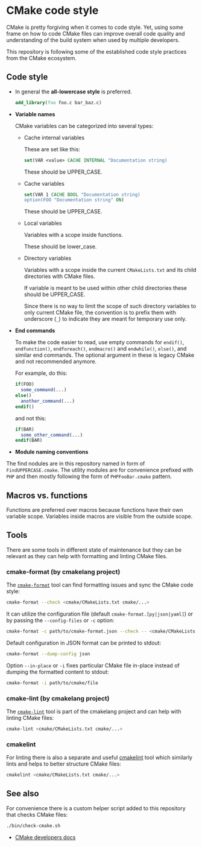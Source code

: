 # CMake code style

CMake is pretty forgiving when it comes to code style. Yet, using some frame on
how to code CMake files can improve overall code quality and understanding of
the build system when used by multiple developers.

This repository is following some of the established code style practices from
the CMake ecosystem.

## Code style

* In general the **all-lowercase style** is preferred.

  ```cmake
  add_library(foo foo.c bar_baz.c)
  ```

* **Variable names**

  CMake variables can be categorized into several types:

  * Cache internal variables

    These are set like this:

    ```cmake
    set(VAR <value> CACHE INTERNAL "Documentation string)
    ```

    These should be UPPER_CASE.

  * Cache variables

    ```cmake
    set(VAR 1 CACHE BOOL "Documentation string)
    option(FOO "Documentation string" ON)
    ```

    These should be UPPER_CASE.

  * Local variables

    Variables with a scope inside functions.

    These should be lower_case.

  * Directory variables

    Variables with a scope inside the current `CMakeLists.txt` and its child
    directories with CMake files.

    If variable is meant to be used within other child directories these should
    be UPPER_CASE.

    Since there is no way to limit the scope of such directory variables to only
    current CMake file, the convention is to prefix them with underscore (`_`)
    to indicate they are meant for temporary use only.

* **End commands**

  To make the code easier to read, use empty commands for `endif()`,
  `endfunction()`, `endforeach()`, `endmacro()` and `endwhile()`, `else()`, and
  similar end commands. The optional argument in these is legacy CMake and not
  recommended anymore.

  For example, do this:

  ```cmake
  if(FOO)
    some_command(...)
  else()
    another_command(...)
  endif()
  ```

  and not this:

  ```cmake
  if(BAR)
    some_other_command(...)
  endif(BAR)
  ```

* **Module naming conventions**

The find nodules are in this repository named in form of `FindUPPERCASE.cmake`.
The utility modules are for convenience prefixed with `PHP` and then mostly
following the form of `PHPFooBar.cmake` pattern.

## Macros vs. functions

Functions are preferred over macros because functions have their own variable
scope. Variables inside macros are visible from the outside scope.

## Tools

There are some tools in different state of maintenance but they can be relevant
as they can help with formatting and linting CMake files.

### cmake-format (by cmakelang project)

The [`cmake-format`](https://cmake-format.readthedocs.io/en/latest/) tool can
find formatting issues and sync the CMake code style:

```sh
cmake-format --check <cmake/CMakeLists.txt cmake/...>
```

It can utilize the configuration file (default `cmake-format.[py|json|yaml]`) or
by passing the `--config-files` or `-c` option:

```sh
cmake-format -c path/to/cmake-format.json --check -- <cmake/CMakeLists.txt cmake/...>
```

Default configuration in JSON format can be printed to stdout:

```sh
cmake-format --dump-config json
```

Option `--in-place` or `-i` fixes particular CMake file in-place instead of
dumping the formatted content to stdout:

```sh
cmake-format -i path/to/cmake/file
```

### cmake-lint (by cmakelang project)

The [`cmake-lint`](https://cmake-format.readthedocs.io/en/latest/cmake-lint.html)
tool is part of the cmakelang project and can help with linting CMake files:

```sh
cmake-lint <cmake/CMakeLists.txt cmake/...>
```

### cmakelint

For linting there is also a separate and useful
[cmakelint](https://github.com/cmake-lint/cmake-lint) tool which similarly lints
and helps to better structure CMake files:

```sh
cmakelint <cmake/CMakeLists.txt cmake/...>
```

## See also

For convenience there is a custom helper script added to this repository that
checks CMake files:

```sh
./bin/check-cmake.sh
```

* [CMake developers docs](https://cmake.org/cmake/help/latest/manual/cmake-developer.7.html)
